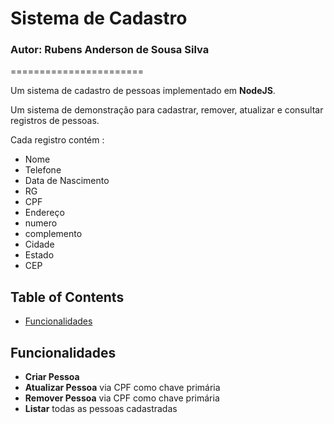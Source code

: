 
# Sistema de Cadastro
### Autor: Rubens Anderson de Sousa Silva
=======================


Um sistema de cadastro de pessoas implementado em **NodeJS**.

Um sistema de demonstração para cadastrar, remover, atualizar e consultar registros de pessoas. 

Cada registro contém :
- Nome
- Telefone
- Data de Nascimento
- RG
- CPF
- Endereço
- numero
- complemento
- Cidade
- Estado
- CEP

Table of Contents
-----------------

- [Funcionalidades](#funcionalidades)


Funcionalidades
--------

- **Criar Pessoa** 
- **Atualizar Pessoa** via CPF como chave primária
- **Remover Pessoa** via CPF como chave primária
- **Listar** todas as pessoas cadastradas


